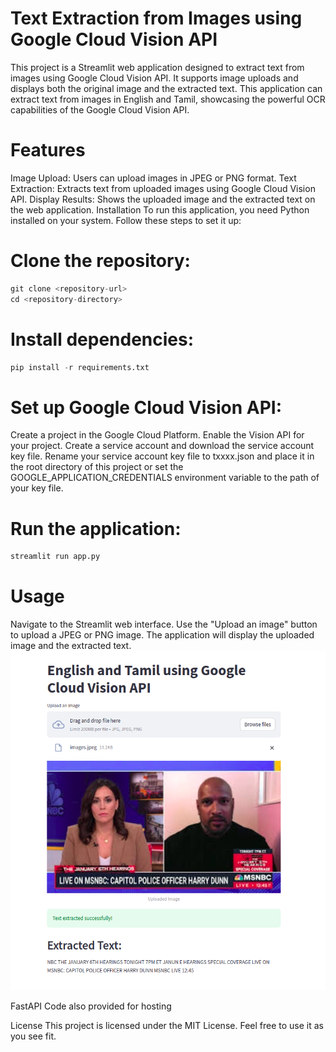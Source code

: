 # Text Extraction from Images using Google Cloud Vision API
This project is a Streamlit web application designed to extract text from images using Google Cloud Vision API. It supports image uploads and displays both the original image and the extracted text. This application can extract text from images in English and Tamil, showcasing the powerful OCR capabilities of the Google Cloud Vision API.

# Features
Image Upload: Users can upload images in JPEG or PNG format.
Text Extraction: Extracts text from uploaded images using Google Cloud Vision API.
Display Results: Shows the uploaded image and the extracted text on the web application.
Installation
To run this application, you need Python installed on your system. Follow these steps to set it up:

# Clone the repository:
```python
git clone <repository-url>
cd <repository-directory>
```

# Install dependencies:
```python
pip install -r requirements.txt
```
# Set up Google Cloud Vision API:
Create a project in the Google Cloud Platform.
Enable the Vision API for your project.
Create a service account and download the service account key file.
Rename your service account key file to txxxx.json and place it in the root directory of this project or set the GOOGLE_APPLICATION_CREDENTIALS environment variable to the path of your key file.

# Run the application:
```python
streamlit run app.py
```

# Usage
Navigate to the Streamlit web interface.
Use the "Upload an image" button to upload a JPEG or PNG image.
The application will display the uploaded image and the extracted text.
![Sample Image](sample.png)

FastAPI Code also provided for hosting


License
This project is licensed under the MIT License. Feel free to use it as you see fit.
